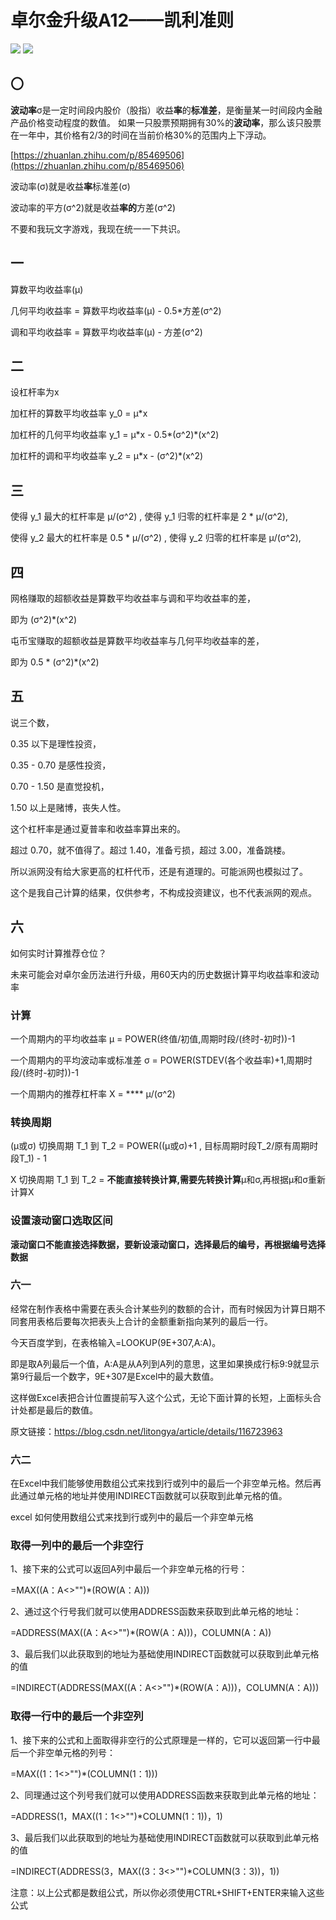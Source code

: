 # 卓尔金升级A12——凯利准则

![](<../../../.gitbook/assets/比坊梦风险控制部 (1).png>) ![](../../../.gitbook/assets/FDB5B336C9DED9A993E8B15334BCF683.jpg)

## 〇

**波动率**σ是一定时间段内股价（股指）收益**率**的**标准差**，是衡量某一时间段内金融产品价格变动程度的数值。 如果一只股票预期拥有30%的**波动率**，那么该只股票在一年中，其价格有2/3的时间在当前价格30%的范围内上下浮动。

[https://zhuanlan.zhihu.com/p/85469506](https://zhuanlan.zhihu.com/p/85469506)

波动率(σ)就是收益**率**标准差(σ)

波动率的平方(σ^2)就是收益**率的**方差(σ^2)

不要和我玩文字游戏，我现在统一一下共识。

## 一

算数平均收益率(μ)

几何平均收益率 = 算数平均收益率(μ) - 0.5\*方差(σ^2)

调和平均收益率 = 算数平均收益率(μ) - 方差(σ^2)

## 二

设杠杆率为x

加杠杆的算数平均收益率 y\_0 = μ\*x

加杠杆的几何平均收益率 y\_1 = μ\*x - 0.5\*(σ^2)\*(x^2)

加杠杆的调和平均收益率 y\_2 = μ\*x - (σ^2)\*(x^2)

## 三

使得 y\_1 最大的杠杆率是 μ/(σ^2) , 使得 y\_1 归零的杠杆率是 2 \* μ/(σ^2),

使得 y\_2 最大的杠杆率是 0.5 \* μ/(σ^2) , 使得 y\_2 归零的杠杆率是 μ/(σ^2),

## 四

网格赚取的超额收益是算数平均收益率与调和平均收益率的差，

即为 (σ^2)\*(x^2)

屯币宝赚取的超额收益是算数平均收益率与几何平均收益率的差，

即为 0.5 \* (σ^2)\*(x^2)

## 五

说三个数，

0.35 以下是理性投资，

0.35 - 0.70 是感性投资，

0.70 - 1.50 是直觉投机，

1.50 以上是赌博，丧失人性。

这个杠杆率是通过夏普率和收益率算出来的。

超过 0.70，就不值得了。超过 1.40，准备亏损，超过 3.00，准备跳楼。

所以派网没有给大家更高的杠杆代币，还是有道理的。可能派网也模拟过了。

这个是我自己计算的结果，仅供参考，不构成投资建议，也不代表派网的观点。

## 六

如何实时计算推荐仓位？

未来可能会对卓尔金历法进行升级，用60天内的历史数据计算平均收益率和波动率

### 计算

一个周期内的平均收益率 μ = POWER(终值/初值,周期时段/(终时-初时))-1

一个周期内的平均波动率或标准差 σ = POWER(STDEV(各个收益率)+1,周期时段/(终时-初时))-1

一个周期内的推荐杠杆率 X = **** μ/(σ^2)

### 转换周期

(μ或σ) 切换周期 T\_1 到 T\_2 = POWER((μ或σ)+1 , 目标周期时段T\_2/原有周期时段T\_1) - 1

&#x20;X 切换周期 T\_1 到 T\_2 = **不能直接转换计算,需要先转换计算**μ和σ,再根据μ和σ重新计算X

### 设置滚动窗口选取区间

**滚动窗口不能直接选择数据，要新设滚动窗口，选择最后的编号，再根据编号选择数据**

### **六一**

经常在制作表格中需要在表头合计某些列的数额的合计，而有时候因为计算日期不同套用表格后要每次把表头上合计的金额重新指向某列的最后一行。

今天百度学到，在表格输入=LOOKUP(9E+307,A:A)。

即是取A列最后一个值，A:A是从A列到A列的意思，这里如果换成行标9:9就显示第9行最后一个数字，9E+307是Excel中的最大数值。

这样做Excel表把合计位置提前写入这个公式，无论下面计算的长短，上面标头合计处都是最后的数值。&#x20;

原文链接：https://blog.csdn.net/litongya/article/details/116723963

### 六二

在Excel中我们能够使用数组公式来找到行或列中的最后一个非空单元格。然后再此通过单元格的地址并使用INDIRECT函数就可以获取到此单元格的值。

excel 如何使用数组公式来找到行或列中的最后一个非空单元格&#x20;

### 取得一列中的最后一个非空行

1、接下来的公式可以返回A列中最后一个非空单元格的行号：

\=MAX((A：A<>"")\*(ROW(A：A)))

2、通过这个行号我们就可以使用ADDRESS函数来获取到此单元格的地址：

\=ADDRESS(MAX((A：A<>"")\*(ROW(A：A)))，COLUMN(A：A))

3、最后我们以此获取到的地址为基础使用INDIRECT函数就可以获取到此单元格的值

\=INDIRECT(ADDRESS(MAX((A：A<>"")\*(ROW(A：A)))，COLUMN(A：A)))

### 取得一行中的最后一个非空列

1、接下来的公式和上面取得非空行的公式原理是一样的，它可以返回第一行中最后一个非空单元格的列号：

\=MAX((1：1<>"")\*(COLUMN(1：1)))

2、同理通过这个列号我们就可以使用ADDRESS函数来获取到此单元格的地址：

\=ADDRESS(1，MAX((1：1<>"")\*COLUMN(1：1))，1)

3、最后我们以此获取到的地址为基础使用INDIRECT函数就可以获取到此单元格的值

\=INDIRECT(ADDRESS(3，MAX((3：3<>"")\*COLUMN(3：3))，1))

注意：以上公式都是数组公式，所以你必须使用CTRL+SHIFT+ENTER来输入这些公式
